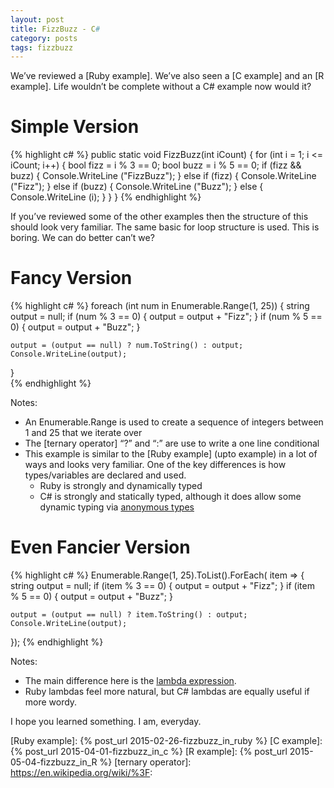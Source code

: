 ```yaml
---
layout: post
title: FizzBuzz - C#
category: posts
tags: fizzbuzz
---
```


We’ve reviewed a [Ruby example].  We’ve also seen a [C example] and an [R example].  Life wouldn’t be complete without a C# example now would it?

# Simple Version

{% highlight c# %}
public static void FizzBuzz(int iCount)
{
    for (int i = 1; i <= iCount; i++)
    {
        bool fizz = i % 3 == 0;
        bool buzz = i % 5 == 0;
        if (fizz && buzz) 
        {
            Console.WriteLine ("FizzBuzz");
        }
        else if (fizz) 
        {
            Console.WriteLine ("Fizz");
        } 
        else if (buzz) 
        {
            Console.WriteLine ("Buzz");
        } 
        else 
        {
            Console.WriteLine (i);
        }
    }
}
{% endhighlight %}

If you’ve reviewed some of the other examples then the structure of this should look very familiar.  The same basic for loop structure is used.  This is boring. We can do better can’t we?

# Fancy Version

{% highlight c# %}
foreach (int num in Enumerable.Range(1, 25))
{
    string output = null;
    if (num % 3 == 0) { output = output + "Fizz"; }
    if (num % 5 == 0) { output = output + "Buzz"; }

    output = (output == null) ? num.ToString() : output;
    Console.WriteLine(output);
}       
{% endhighlight %}

Notes:

* An Enumerable.Range is used to create a sequence of integers between 1 and 25 that we iterate over
* The [ternary operator] “?” and “:” are use to write a one line conditional
* This example is similar to the [Ruby example] (upto example) in a lot of ways and looks very familiar. One of the key differences is how types/variables are declared and used.
     * Ruby is strongly and dynamically typed
     * C# is strongly and statically typed, although it does allow some dynamic typing via [anonymous types]


# Even Fancier Version

{% highlight c# %}
Enumerable.Range(1, 25).ToList().ForEach( item =>
{
    string output = null;
    if (item % 3 == 0) { output = output + "Fizz"; }
    if (item % 5 == 0) { output = output + "Buzz"; }

    output = (output == null) ? item.ToString() : output;
    Console.WriteLine(output);
});
{% endhighlight %}

Notes:

* The main difference here is the [lambda expression].
* Ruby lambdas feel more natural, but C# lambdas are equally useful if more wordy.

I hope you learned something.  I am, everyday.

[lambda expression]: http://www.dotnetperls.com/lambda
[strongly and dynamically typed]: http://www.rubyfleebie.com/ruby-is-dynamically-and-strongly-typed/
[anonymous types]: https://msdn.microsoft.com/en-us/library/bb397696.aspx
[Ruby example]: {% post_url 2015-02-26-fizzbuzz_in_ruby %}
[C example]: {% post_url 2015-04-01-fizzbuzz_in_c %}
[R example]: {% post_url 2015-05-04-fizzbuzz_in_R %}
[ternary operator]: https://en.wikipedia.org/wiki/%3F:

